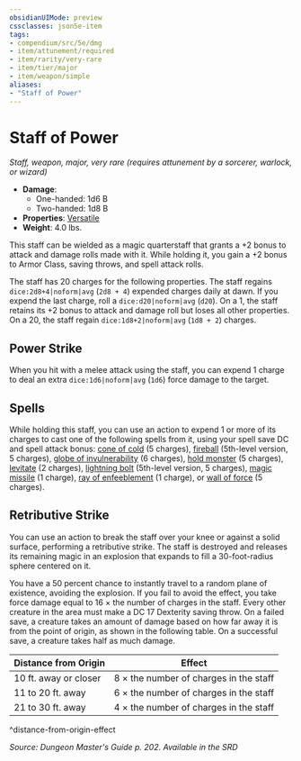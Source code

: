 ```yaml
---
obsidianUIMode: preview
cssclasses: json5e-item
tags:
- compendium/src/5e/dmg
- item/attunement/required
- item/rarity/very-rare
- item/tier/major
- item/weapon/simple
aliases: 
- "Staff of Power"
---
```

# Staff of Power
*Staff, weapon, major, very rare (requires attunement by a sorcerer, warlock, or wizard)*  

- **Damage**:
  - One-handed: 1d6 B
  - Two-handed: 1d8 B
- **Properties**: [Versatile](2-Mechanics/CLI/rules/item-properties.md#Versatile)
- **Weight**: 4.0 lbs.

This staff can be wielded as a magic quarterstaff that grants a +2 bonus to attack and damage rolls made with it. While holding it, you gain a +2 bonus to Armor Class, saving throws, and spell attack rolls.

The staff has 20 charges for the following properties. The staff regains `dice:2d8+4|noform|avg` (`2d8 + 4`) expended charges daily at dawn. If you expend the last charge, roll a `dice:d20|noform|avg` (`d20`). On a 1, the staff retains its +2 bonus to attack and damage roll but loses all other properties. On a 20, the staff regain `dice:1d8+2|noform|avg` (`1d8 + 2`) charges.

## Power Strike

When you hit with a melee attack using the staff, you can expend 1 charge to deal an extra `dice:1d6|noform|avg` (`1d6`) force damage to the target.

## Spells

While holding this staff, you can use an action to expend 1 or more of its charges to cast one of the following spells from it, using your spell save DC and spell attack bonus: [cone of cold](2-Mechanics/CLI/spells/cone-of-cold.md) (5 charges), [fireball](2-Mechanics/CLI/spells/fireball.md) (5th-level version, 5 charges), [globe of invulnerability](2-Mechanics/CLI/spells/globe-of-invulnerability.md) (6 charges), [hold monster](2-Mechanics/CLI/spells/hold-monster.md) (5 charges), [levitate](2-Mechanics/CLI/spells/levitate.md) (2 charges), [lightning bolt](2-Mechanics/CLI/spells/lightning-bolt.md) (5th-level version, 5 charges), [magic missile](2-Mechanics/CLI/spells/magic-missile.md) (1 charge), [ray of enfeeblement](2-Mechanics/CLI/spells/ray-of-enfeeblement.md) (1 charge), or [wall of force](2-Mechanics/CLI/spells/wall-of-force.md) (5 charges).

## Retributive Strike

You can use an action to break the staff over your knee or against a solid surface, performing a retributive strike. The staff is destroyed and releases its remaining magic in an explosion that expands to fill a 30-foot-radius sphere centered on it.

You have a 50 percent chance to instantly travel to a random plane of existence, avoiding the explosion. If you fail to avoid the effect, you take force damage equal to 16 × the number of charges in the staff. Every other creature in the area must make a DC 17 Dexterity saving throw. On a failed save, a creature takes an amount of damage based on how far away it is from the point of origin, as shown in the following table. On a successful save, a creature takes half as much damage.

| Distance from Origin | Effect |
|----------------------|--------|
| 10 ft. away or closer | 8 × the number of charges in the staff |
| 11 to 20 ft. away | 6 × the number of charges in the staff |
| 21 to 30 ft. away | 4 × the number of charges in the staff |
^distance-from-origin-effect

*Source: Dungeon Master's Guide p. 202. Available in the <span title='Systems Reference Document (5.1)'>SRD</span>*